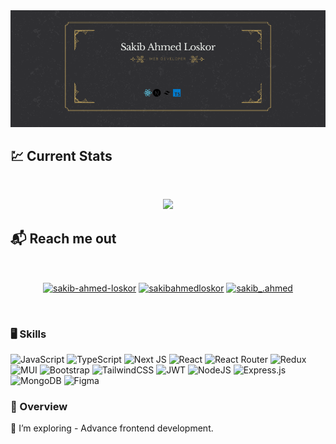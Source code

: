 <a href="https://www.facebook.com/sakibahmedloskor/">
<img src="https://raw.githubusercontent.com/Sakibahmed2/Sakibahmed2/main/images/cover.png" />
</a>

## 💹 Current Stats

<br />
<p align="center">
  <img width="60%" src="https://github-readme-streak-stats.herokuapp.com?user=sakibahmed2&theme=react&hide_border=true&background=333333&stroke=0D1117&fire=B8860B&sideLabels=B8860B&currStreakNum=B8860B&ring=B8860B&currStreakLabel=B8860B&sideNums=B8860B" />

</p>

## 📬 Reach me out

<br />

<p align="center">
<!-- Linkedin -->
<a href="https://linkedin.com/in/sakib-ahmed-loskor" target="blank"><img align="center" src="https://user-images.githubusercontent.com/74038190/235294012-0a55e343-37ad-4b0f-924f-c8431d9d2483.gif" alt="sakib-ahmed-loskor" width="70" /></a>
<!-- Facebook -->
<a href="https://fb.com/sakibahmedloskor" target="blank"><img align="center" src="https://user-images.githubusercontent.com/74038190/235294010-ec412ef5-e3da-4efa-b1d4-0ab4d4638755.gif" alt="sakibahmedloskor" width="70" /></a>
<!-- instagram -->
<a href="https://instagram.com/sakib_.ahmed" target="blank"><img align="center" src="https://user-images.githubusercontent.com/74038190/235294013-a33e5c43-a01c-43f6-b44d-a406d8b4ab75.gif" alt="sakib_.ahmed"  width="70" /></a>
</p>

<br />

<h3 align="left"> 🖥️ Skills</h3>

 <p>

   <img alt="JavaScript" src="https://img.shields.io/badge/javascript-%23323330.svg?style=flat-square&logo=javascript&logoColor=%23F7DF1E" >
    <img alt="TypeScript" src="https://img.shields.io/badge/typescript-%23007ACC.svg?style=flat-square&logo=typescript&logoColor=white">
  
   <img alt="Next JS" src="https://img.shields.io/badge/Next-black?style=flat-square&logo=next.js&logoColor=white">
    <img alt="React" src="https://img.shields.io/badge/react-%2320232a.svg?style=flat-square&logo=react&logoColor=%2361DAFB">
    <img alt="React Router" src="https://img.shields.io/badge/React_Router-CA4245?style=flat-square&logo=react-router&logoColor=white">
    <img alt="Redux" src="https://img.shields.io/badge/redux-%23593d88.svg?style=flat-square&logo=redux&logoColor=white">
    <img alt="MUI" src="https://img.shields.io/badge/MUI-%230081CB.svg?style=flat-square&logo=material-ui&logoColor=white">
    <img alt="Bootstrap" src="https://img.shields.io/badge/bootstrap-%23563D7C.svg?style=flat-square&logo=bootstrap&logoColor=white">
    <img alt="TailwindCSS" src="https://img.shields.io/badge/tailwindcss-%2338B2AC.svg?style=flat-square&logo=tailwind-css&logoColor=white">

   <img alt="JWT" src="https://img.shields.io/badge/JWT-black?style=flat-square&logo=JSON%20web%20tokens">
    <img alt="NodeJS" src="https://img.shields.io/badge/node.js-6DA55F?style=flat-square&logo=node.js&logoColor=white">
    <img alt="Express.js" src="https://img.shields.io/badge/express.js-%23404d59.svg?style=flat-square&logo=express&logoColor=%2361DAFB">
 
   <img alt="MongoDB" src="https://img.shields.io/badge/MongoDB-%234ea94b.svg?style=flat-square&logo=mongodb&logoColor=white">
    <img alt="Figma" src="https://img.shields.io/badge/figma-%23F24E1E.svg?style=flat-square&logo=figma&logoColor=white">
 
</p>

<h3 align="left"> 👀 Overview</h3>
 🌱 I’m exploring - Advance frontend development.
